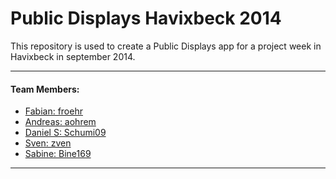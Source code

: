 # Public Displays Havixbeck 2014
This repository is used to create a Public Displays app for a project week in Havixbeck in september 2014.

----------

#### Team Members:

 - [Fabian: froehr][1] 
 - [Andreas: aohrem][2] 
 - [Daniel S: Schumi09][3] 
 - [Sven: zven][4] 
 - [Sabine: Bine169][5] 



----------





  [1]: https://github.com/froehr
  [2]: https://github.com/aohrem
  [3]: https://github.com/Schumi09
  [4]: https://github.com/zven
  [5]: https://github.com/Bine169

